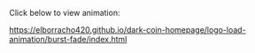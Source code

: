 Click below to view animation:

https://elborracho420.github.io/dark-coin-homepage/logo-load-animation/burst-fade/index.html
